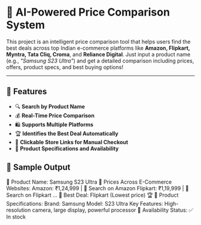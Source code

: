 # 🛒 AI-Powered Price Comparison System

This project is an intelligent price comparison tool that helps users find the best deals across top Indian e-commerce platforms like **Amazon, Flipkart, Myntra, Tata Cliq, Croma**, and **Reliance Digital**. Just input a product name (e.g., *"Samsung S23 Ultra"*) and get a detailed comparison including prices, offers, product specs, and best buying options!

---

## 📌 Features

- 🔍 **Search by Product Name**
- 💰 **Real-Time Price Comparison**
- 🛍️ **Supports Multiple Platforms**
- 🏆 **Identifies the Best Deal Automatically**
- 🔗 **Clickable Store Links for Manual Checkout**
- 📃 **Product Specifications and Availability**

## 📸 Sample Output

🔹 Product Name: Samsung S23 Ultra
🔹 Prices Across E-Commerce Websites:
Amazon: ₹1,24,999 | 🔎 Search on Amazon
Flipkart: ₹1,19,999 | 🔎 Search on Flipkart
...
🔹 Best Deal: Flipkart (Lowest price) 🏆
🔹 Product Specifications:
Brand: Samsung
Model: S23 Ultra
Key Features: High-resolution camera, large display, powerful processor 🔹 Availability Status: ✅ In stock
